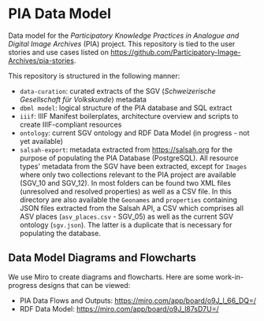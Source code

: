 # PIA Data Model
Data model for the _Participatory Knowledge Practices in Analogue and Digital Image Archives_ (PIA) project. This repository is tied to the user stories and use cases listed on https://github.com/Participatory-Image-Archives/pia-stories. 

This repository is structured in the following manner: 
- `data-curation`: curated extracts of the SGV (_Schweizerische Gesellschaft für Volkskunde_) metadata
- `dbml model`: logical structure of the PIA database and SQL extract
- `iiif`: IIIF Manifest boilerplates, architecture overview and scripts to create IIIF-compliant resources
- `ontology`: current SGV ontology and RDF Data Model (in progress - not yet available)
- `salsah-export`: metadata extracted from https://salsah.org for the purpose of populating the PIA Database (PostgreSQL). All resource types' metadata from the SGV have been extracted, except for `Images` where only two collections relevant to the PIA project are available (SGV_10 and SGV_12). In most folders can be found two XML files (unresolved and resolved properties) as well as a CSV file. In this directory are also available the `Geonames` and `properties` containing JSON files extracted from the Salsah API, a CSV which comprises all ASV places (`asv_places.csv` - SGV_05) as well as the current SGV ontology (`sgv.json`). The latter is a duplicate that is necessary for populating the database.

## Data Model Diagrams and Flowcharts

We use Miro to create diagrams and flowcharts. Here are some work-in-progress designs that can be viewed:

- PIA Data Flows and Outputs: https://miro.com/app/board/o9J_l_66_DQ=/
- RDF Data Model: https://miro.com/app/board/o9J_l87sD7U=/


